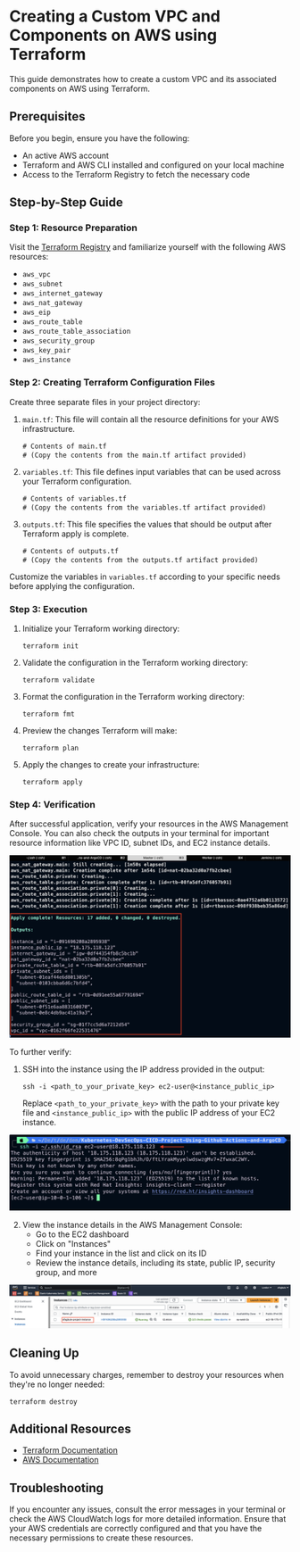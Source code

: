 # Creating a Custom VPC and Components on AWS using Terraform

This guide demonstrates how to create a custom VPC and its associated components on AWS using Terraform.

## Prerequisites

Before you begin, ensure you have the following:

- An active AWS account
- Terraform and AWS CLI installed and configured on your local machine
- Access to the Terraform Registry to fetch the necessary code

## Step-by-Step Guide

### Step 1: Resource Preparation

Visit the [Terraform Registry](https://registry.terraform.io/) and familiarize yourself with the following AWS resources:

- `aws_vpc`
- `aws_subnet`
- `aws_internet_gateway`
- `aws_nat_gateway`
- `aws_eip`
- `aws_route_table`
- `aws_route_table_association`
- `aws_security_group`
- `aws_key_pair`
- `aws_instance`

### Step 2: Creating Terraform Configuration Files

Create three separate files in your project directory:

1. `main.tf`: This file will contain all the resource definitions for your AWS infrastructure.

   ```hcl
   # Contents of main.tf
   # (Copy the contents from the main.tf artifact provided)
   ```

2. `variables.tf`: This file defines input variables that can be used across your Terraform configuration.

   ```hcl
   # Contents of variables.tf
   # (Copy the contents from the variables.tf artifact provided)
   ```

3. `outputs.tf`: This file specifies the values that should be output after Terraform apply is complete.

   ```hcl
   # Contents of outputs.tf
   # (Copy the contents from the outputs.tf artifact provided)
   ```

Customize the variables in `variables.tf` according to your specific needs before applying the configuration.

### Step 3: Execution

1. Initialize your Terraform working directory:
   ```
   terraform init
   ```

2. Validate the configuration in the Terraform working directory:
   ```
   terraform validate
   ```

3. Format the configuration in the Terraform working directory:
   ```
   terraform fmt
   ```

4. Preview the changes Terraform will make:
   ```
   terraform plan
   ```

5. Apply the changes to create your infrastructure:
   ```
   terraform apply
   ```

### Step 4: Verification

After successful application, verify your resources in the AWS Management Console. You can also check the outputs in your terminal for important resource information like VPC ID, subnet IDs, and EC2 instance details.

![VPC Creation](imgs/1.terraform_apply.png)

To further verify:

1. SSH into the instance using the IP address provided in the output:
   ```
   ssh -i <path_to_your_private_key> ec2-user@<instance_public_ip>
   ```
   Replace `<path_to_your_private_key>` with the path to your private key file and `<instance_public_ip>` with the public IP address of your EC2 instance.

![SSH Login](imgs/2.ssh_login.png)

2. View the instance details in the AWS Management Console:
   - Go to the EC2 dashboard
   - Click on "Instances"
   - Find your instance in the list and click on its ID
   - Review the instance details, including its state, public IP, security group, and more

![EC2 Console View](imgs/3.ec2_console.png)

## Cleaning Up

To avoid unnecessary charges, remember to destroy your resources when they're no longer needed:

```
terraform destroy
```

## Additional Resources

- [Terraform Documentation](https://www.terraform.io/docs)
- [AWS Documentation](https://docs.aws.amazon.com/)

## Troubleshooting

If you encounter any issues, consult the error messages in your terminal or check the AWS CloudWatch logs for more detailed information. Ensure that your AWS credentials are correctly configured and that you have the necessary permissions to create these resources.